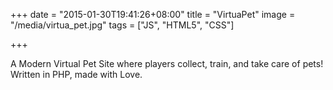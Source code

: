 +++
date = "2015-01-30T19:41:26+08:00"
title = "VirtuaPet"
image = "/media/virtua_pet.jpg"
tags = ["JS", "HTML5", "CSS"]

+++

A Modern Virtual Pet Site where players collect, train, and take care of pets! Written in PHP, made with Love.